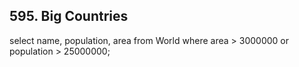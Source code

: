 ## 595. Big Countries

select name, population, area from World where area > 3000000 or population > 25000000;

